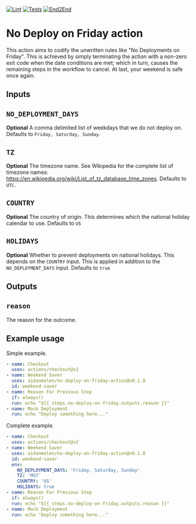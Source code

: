 [![Lint](https://github.com/aidanmelen/no-deploy-on-friday-action/actions/workflows/lint.yml/badge.svg?branch=main)](https://github.com/aidanmelen/no-deploy-on-friday-action/actions/workflows/lint.yml)
[![Tests](https://github.com/aidanmelen/no-deploy-on-friday-action/actions/workflows/tests.yml/badge.svg)](https://github.com/aidanmelen/no-deploy-on-friday-action/actions/workflows/tests.yml)
[![End2End](https://github.com/aidanmelen/no-deploy-on-friday-action/actions/workflows/e2e.yml/badge.svg)](https://github.com/aidanmelen/no-deploy-on-friday-action/actions/workflows/e2e.yml)

# No Deploy on Friday action

This action aims to codify the unwritten rules like "No Deployments on Friday". This is achieved by simply terminating the action with a non-zero exit code when the date conditions are met; which in turn, causes the remaining steps in the workflow to cancel. At last, your weekend is safe once again.

## Inputs

## `NO_DEPLOYMENT_DAYS`

**Optional** A comma delimited list of weekdays that we do not deploy on. Defaults to `Friday, Saturday, Sunday`.

## `TZ`

**Optional** The timezone name. See Wikipedia for the complete list of timezone names: https://en.wikipedia.org/wiki/List_of_tz_database_time_zones. Defaults to `UTC`.

## `COUNTRY`

**Optional** The country of origin. This determines which the national holiday calendar to use. Defaults to `US`


## `HOLIDAYS`

**Optional** Whether to prevent deployments on national holidays. This depends on the `COUNTRY` input. This is applied in addition to the `NO_DEPLOYMENT_DAYS` input. Defaults to `true`

## Outputs

## `reason`

The reason for the outcome.

## Example usage

Simple example.

```yaml
- name: Checkout
  uses: actions/checkout@v2
- name: Weekend Saver
  uses: aidanmelen/no-deploy-on-friday-action@v0.1.0
  id: weekend-saver
- name: Reason For Previous Step
  if: always()
  run: echo "${{ steps.no-deploy-on-friday.outputs.reason }}"
- name: Mock Deployment
  run: echo "Deploy something here..."
```

Complete example.

```yaml
- name: Checkout
  uses: actions/checkout@v2
- name: Weekend Saver
  uses: aidanmelen/no-deploy-on-friday-action@v0.1.0
  id: weekend-saver
  env:
    NO_DEPLOYMENT_DAYS: 'Friday, Saturday, Sunday'
    TZ: 'MST'
    COUNTRY: 'US'
    HOLIDAYS: true
- name: Reason For Previous Step
  if: always()
  run: echo "${{ steps.no-deploy-on-friday.outputs.reason }}"
- name: Mock Deployment
  run: echo "Deploy something here..."
```
